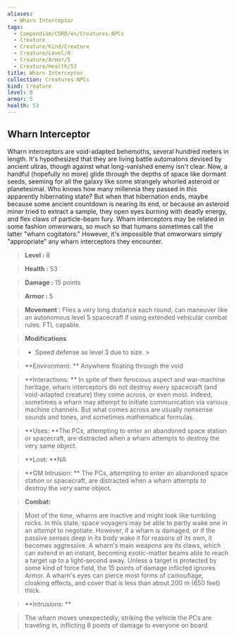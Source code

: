 ```yaml
---
aliases:
  - Wharn Interceptor
tags:
  - Compendium/CSRD/en/Creatures-NPCs
  - Creature
  - Creature/Kind/Creature
  - Creature/Level/8
  - Creature/Armor/5
  - Creature/Health/53
title: Wharn Interceptor
collection: Creatures-NPCs
kind: Creature
level: 8
armor: 5
health: 53
---
```

## Wharn Interceptor    
Wharn interceptors are void-adapted behemoths, several hundred meters in length. It's hypothesized that they are living battle automatons devised by ancient ultras, though against what long-vanished enemy isn't clear. Now, a handful (hopefully no more) glide through the depths of space like dormant seeds, seeming for all the galaxy like some strangely whorled asteroid or planetesimal. Who knows how many millennia they passed in this apparently hibernating state? But when that hibernation ends, maybe because some ancient countdown is nearing its end, or because an asteroid miner tried to extract a sample, they open eyes burning with deadly energy, and flex claws of particle-beam fury. Wharn interceptors may be related in some fashion omworwars, so much so that humans sometimes call the latter "wharn cogitators." However, it's impossible that omworwars simply "appropriate" any wharn interceptors they encounter.    
  
    
> **Level :** 8    
> **Health :** 53    
> **Damage :** 15 points    
> **Armor :** 5    
> **Movement :** Flies a very long distance each round; can maneuver like an autonomous level 5 spacecraft if using extended vehicular combat rules. FTL capable.    
> **Modifications**    
>- Speed defense as level 3 due to size. >  
>    
> **Environment: ** Anywhere floating through the void    
> **Interactions: ** In spite of their ferocious aspect and war-machine heritage, wharn interceptors do not destroy every spacecraft (and void-adapted creature) they come across, or even most. Indeed, sometimes a wharn may attempt to initiate communication via various machine channels. But what comes across are usually nonsense sounds and tones, and sometimes mathematical formulas.    
> **Uses: **The PCs, attempting to enter an abandoned space station or spacecraft, are distracted when a wharn attempts to destroy the very same object.    
> **Loot: **NA    
> **GM Intrusion: ** The PCs, attempting to enter an abandoned space station or spacecraft, are distracted when a wharn attempts to destroy the very same object.    
  
> **Combat:**   
> Most of the time, wharns are inactive and might look like tumbling rocks. In this state, space voyagers may be able to partly wake one in an attempt to negotiate. However, if a wharn is damaged, or if the passive senses deep in its body wake it for reasons of its own, it becomes aggressive. A wharn's main weapons are its claws, which can extend in an instant, becoming exotic-matter beams able to reach a target up to a light-second away. Unless a target is protected by some kind of force field, the 15 points of damage inflicted ignores Armor. A wharn's eyes can pierce most forms of camouflage, cloaking effects, and cover that is less than about 200 m (650 feet) thick.    
    
  
> **Intrusions: **   
> The wharn moves unexpectedly, striking the vehicle the PCs are traveling in, inflicting 8 points of damage to everyone on board.    
